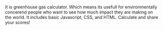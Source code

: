 It is greenhouse gas calculator. Which means its usefull for environmentally concerend people who want to see how much impact they are making on the world. It includes basic Javascript, CSS, and HTML.
Calculate and share your scores!
